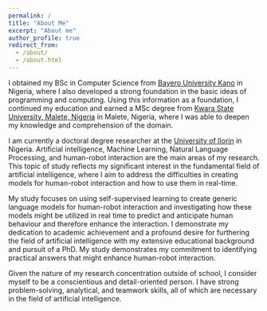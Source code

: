```yaml
---
permalink: /
title: "About Me"
excerpt: "About me"
author_profile: true
redirect_from: 
  - /about/
  - /about.html
---
```


I obtained my BSc in Computer Science from [Bayero University Kano](https://buk.edu.ng) in Nigeria, where I also developed a strong foundation in the basic ideas of programming and computing. Using this information as a foundation, I continued my education and earned a MSc degree from [Kwara State University, Malete, Nigeria](https://web.kwasu.edu.ng) in Malete, Nigeria, where I was able to deepen my knowledge and comprehension of the domain.

I am currently a doctoral degree researcher at the [University of Ilorin](https://unilorin.edu.ng) in Nigeria. Artificial intelligence, Machine Learning, Natural Language Processing, and human-robot interaction are the main areas of my research. This topic of study reflects my significant interest in the fundamental field of artificial intelligence, where I aim to address the difficulties in creating models for human-robot interaction and how to use them in real-time.

My study focuses on using self-supervised learning to create generic language models for human-robot interaction and investigating how these models might be utilized in real time to predict and anticipate human behaviour and therefore enhance the interaction.
I demonstrate my dedication to academic achievement and a profound desire for furthering the field of artificial intelligence with my extensive educational background and pursuit of a PhD. My study demonstrates my commitment to identifying practical answers that might enhance human-robot interaction.

Given the nature of my research concentration outside of school, I consider myself to be a conscientious and detail-oriented person. I have strong problem-solving, analytical, and teamwork skills, all of which are necessary in the field of artificial intelligence.




